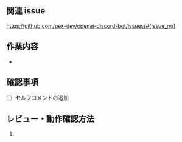 ## 関連 issue

https://github.com/pex-dev/openai-discord-bot/issues/#{issue_no}

## 作業内容

-

## 確認事項

- [ ] セルフコメントの追加

## レビュー・動作確認方法

1.
